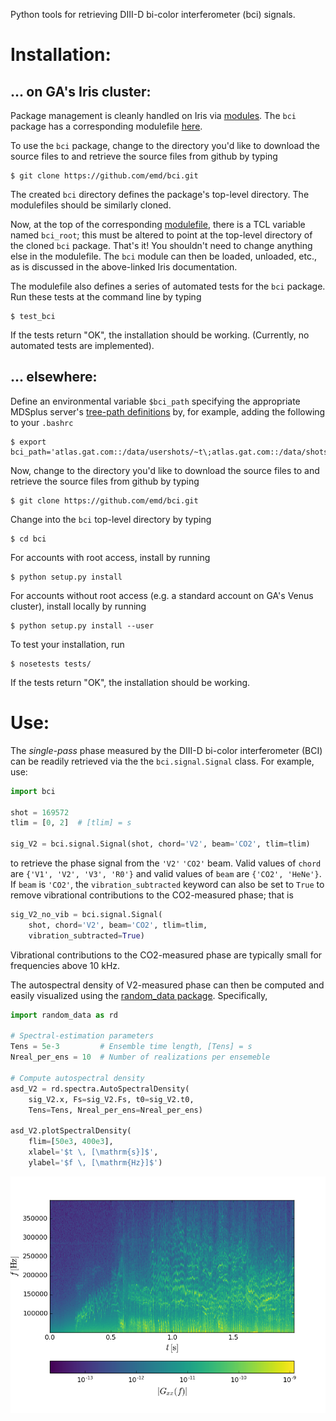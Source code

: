Python tools for retrieving DIII-D bi-color interferometer (bci) signals.


Installation:
=============


... on GA's Iris cluster:
-------------------------
Package management is cleanly handled on Iris via
[modules](https://diii-d.gat.com/diii-d/Iris#Environment_modules).
The `bci` package has a corresponding modulefile
[here](https://github.com/emd/modulefiles).

To use the `bci` package, change to the directory
you'd like to download the source files to and
retrieve the source files from github by typing

    $ git clone https://github.com/emd/bci.git

The created `bci` directory defines the
package's top-level directory.
The modulefiles should be similarly cloned.

Now, at the top of the corresponding
[modulefile](https://github.com/emd/modulefiles/blob/master/bci),
there is a TCL variable named `bci_root`;
this must be altered to point at the
top-level directory of the cloned `bci` package.
That's it! You shouldn't need to change anything else in
the modulefile. The `bci` module can
then be loaded, unloaded, etc., as is discussed in the
above-linked Iris documentation.

The modulefile also defines a series of automated tests
for the `bci` package. Run these tests at the command line
by typing

    $ test_bci

If the tests return "OK", the installation should be working.
(Currently, no automated tests are implemented).


... elsewhere:
--------------
Define an environmental variable `$bci_path` specifying
the appropriate MDSplus server's
[tree-path definitions](http://www.mdsplus.org/index.php?title=Documentation:Tutorial:RemoteAccess&open=51668177299325667246079&page=Documentation%2FThe+MDSplus+tutorial%2FRemote+data+access+in+MDSplus)
by, for example, adding the following to your `.bashrc`

    $ export bci_path='atlas.gat.com::/data/usershots/~t\;atlas.gat.com::/data/shots/~t/~f~e/~d~c\;atlas.gat.com::/data/orphans/\;atlas.gat.com::/data/models/~t'

Now, change to the directory you'd like to download the source files to
and retrieve the source files from github by typing

    $ git clone https://github.com/emd/bci.git

Change into the `bci` top-level directory by typing

    $ cd bci

For accounts with root access, install by running

    $ python setup.py install

For accounts without root access (e.g. a standard account on GA's Venus
cluster), install locally by running

    $ python setup.py install --user

To test your installation, run

    $ nosetests tests/

If the tests return "OK", the installation should be working.


Use:
====
The *single-pass* phase measured by
the DIII-D bi-color interferometer (BCI)
can be readily retrieved via the
the `bci.signal.Signal` class. For example, use:

```python
import bci

shot = 169572
tlim = [0, 2]  # [tlim] = s

sig_V2 = bci.signal.Signal(shot, chord='V2', beam='CO2', tlim=tlim)

```

to retrieve the phase signal from the `'V2'` `'CO2'` beam.
Valid values of `chord` are `{'V1', 'V2', 'V3', 'R0'}` and
valid values of `beam` are `{'CO2', 'HeNe'}`.
If `beam` is `'CO2'`, the `vibration_subtracted` keyword
can also be set to `True` to remove vibrational contributions
to the CO2-measured phase; that is

```python
sig_V2_no_vib = bci.signal.Signal(
    shot, chord='V2', beam='CO2', tlim=tlim,
    vibration_subtracted=True)

```

Vibrational contributions to the CO2-measured phase
are typically small for frequencies above 10 kHz.

The autospectral density of V2-measured phase
can then be computed and easily visualized using the
[random_data package](https://github.com/emd/random_data).
Specifically,

```python
import random_data as rd

# Spectral-estimation parameters
Tens = 5e-3         # Ensemble time length, [Tens] = s
Nreal_per_ens = 10  # Number of realizations per ensemeble

# Compute autospectral density
asd_V2 = rd.spectra.AutoSpectralDensity(
    sig_V2.x, Fs=sig_V2.Fs, t0=sig_V2.t0,
    Tens=Tens, Nreal_per_ens=Nreal_per_ens)

asd_V2.plotSpectralDensity(
    flim=[50e3, 400e3],
    xlabel='$t \, [\mathrm{s}]$',
    ylabel='$f \, [\mathrm{Hz}]$')

```

![autospectral_density_V2](https://raw.githubusercontent.com/emd/bci/master/figs/autospectral_density_V2.png)
